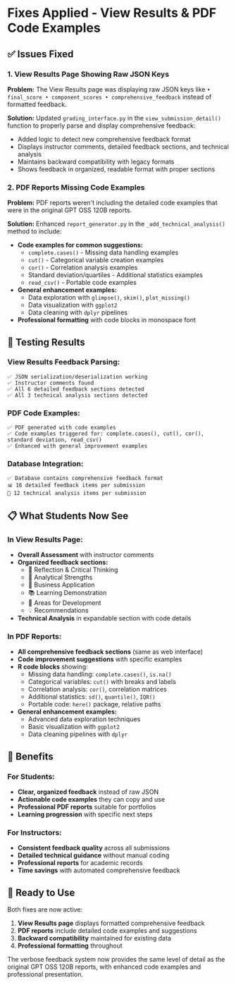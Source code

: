 # Fixes Applied - View Results & PDF Code Examples

## ✅ Issues Fixed

### 1. View Results Page Showing Raw JSON Keys
**Problem:** The View Results page was displaying raw JSON keys like `• final_score • component_scores • comprehensive_feedback` instead of formatted feedback.

**Solution:** Updated `grading_interface.py` in the `view_submission_detail()` function to properly parse and display comprehensive feedback:
- Added logic to detect new comprehensive feedback format
- Displays instructor comments, detailed feedback sections, and technical analysis
- Maintains backward compatibility with legacy formats
- Shows feedback in organized, readable format with proper sections

### 2. PDF Reports Missing Code Examples
**Problem:** PDF reports weren't including the detailed code examples that were in the original GPT OSS 120B reports.

**Solution:** Enhanced `report_generator.py` in the `_add_technical_analysis()` method to include:
- **Code examples for common suggestions:**
  - `complete.cases()` - Missing data handling examples
  - `cut()` - Categorical variable creation examples  
  - `cor()` - Correlation analysis examples
  - Standard deviation/quartiles - Additional statistics examples
  - `read_csv()` - Portable code examples
- **General enhancement examples:**
  - Data exploration with `glimpse()`, `skim()`, `plot_missing()`
  - Data visualization with `ggplot2`
  - Data cleaning with `dplyr` pipelines
- **Professional formatting** with code blocks in monospace font

## 🧪 Testing Results

### View Results Feedback Parsing:
```
✅ JSON serialization/deserialization working
✅ Instructor comments found
✅ All 6 detailed feedback sections detected
✅ All 3 technical analysis sections detected
```

### PDF Code Examples:
```
✅ PDF generated with code examples
✅ Code examples triggered for: complete.cases(), cut(), cor(), standard deviation, read_csv()
✅ Enhanced with general improvement examples
```

### Database Integration:
```
✅ Database contains comprehensive feedback format
📊 16 detailed feedback items per submission
🔧 12 technical analysis items per submission
```

## 📋 What Students Now See

### In View Results Page:
- **Overall Assessment** with instructor comments
- **Organized feedback sections:**
  - 🤔 Reflection & Critical Thinking
  - 💪 Analytical Strengths
  - 💼 Business Application
  - 📚 Learning Demonstration
  - 🎯 Areas for Development
  - 💡 Recommendations
- **Technical Analysis** in expandable section with code details

### In PDF Reports:
- **All comprehensive feedback sections** (same as web interface)
- **Code improvement suggestions** with specific examples
- **R code blocks** showing:
  - Missing data handling: `complete.cases()`, `is.na()`
  - Categorical variables: `cut()` with breaks and labels
  - Correlation analysis: `cor()`, correlation matrices
  - Additional statistics: `sd()`, `quantile()`, `IQR()`
  - Portable code: `here()` package, relative paths
- **General enhancement examples:**
  - Advanced data exploration techniques
  - Basic visualization with `ggplot2`
  - Data cleaning pipelines with `dplyr`

## 🎯 Benefits

### For Students:
- **Clear, organized feedback** instead of raw JSON
- **Actionable code examples** they can copy and use
- **Professional PDF reports** suitable for portfolios
- **Learning progression** with specific next steps

### For Instructors:
- **Consistent feedback quality** across all submissions
- **Detailed technical guidance** without manual coding
- **Professional reports** for academic records
- **Time savings** with automated comprehensive feedback

## 🚀 Ready to Use

Both fixes are now active:
1. **View Results page** displays formatted comprehensive feedback
2. **PDF reports** include detailed code examples and suggestions
3. **Backward compatibility** maintained for existing data
4. **Professional formatting** throughout

The verbose feedback system now provides the same level of detail as the original GPT OSS 120B reports, with enhanced code examples and professional presentation.